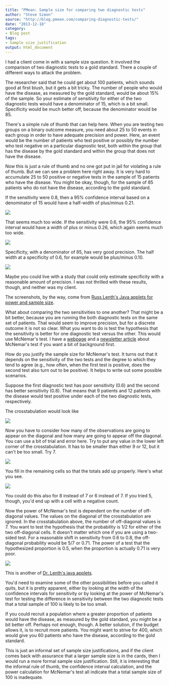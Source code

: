 ```yaml
---
title: "PMean: Sample size for comparing two diagnostic tests"
author: "Steve Simon"
source: "http://blog.pmean.com/comparing-diagnostic-tests/"
date: "2013-12-18"
category:
- Blog post
tags:
- Sample size justification
output: html_document
---
```


I had a client come in with a sample size question. It involved the
comparison of two diagnostic tests to a gold standard. There a couple of
different ways to attack the problem.

<!---More--->

The researcher said that he could get about 100 patients, which sounds
good at first blush, but it gets a bit tricky. The number of people who
would have the disease, as measured by the gold standard, would be about
15% of the sample. So your estimate of sensitivity for either of the two
diagnostic tests would have a denominator of 15, which is a bit small.
Specificity would be much better off, because the denominator would be
85.

There's a simple rule of thumb that can help here. When you are testing
two groups on a binary outcome measure, you need about 25 to 50 events
in each group in order to have adequate precision and power. Here, an
event would be the number of patients who test positive or possibly the
number who test negative on a particular diagnostic test, both within
the group that has the disease by the gold standard and within the group
that does not have the disease.

Now this is just a rule of thumb and no one got put in jail for
violating a rule of thumb. But we can see a problem here right away. It
is very hard to accumulate 25 to 50 positive or negative tests in the
sample of 15 patients who have the disease. You might be okay, though,
for the sample of 85 patients who do not have the disease, according to
the gold standard.

If the sensitivity were 0.8, then a 95% confidence interval based on a
denominator of 15 would have a half-width of plus/minus 0.21.

![](http://www.pmean.com/images/samplesize01.png)

That seems much too wide. If the sensitivity were 0.6, the 95%
confidence interval would have a width of plus or minus 0.26, which
again seems much too wide.

![](http://www.pmean.com/images/samplesize02.png)

Specificity, with a denominator of 85, has very good precision. The half
width at a specificity of 0.6, for example would be plus/minus 0.10.

![](http://www.pmean.com/images/samplesize03.png)

Maybe you could live with a study that could only estimate specificity
with a reasonable amount of precision. I was not thrilled with these
results, though, and neither was my client.

The screenshots, by the way, come from [Russ Lenth's Java applets for
power and sample size](http://homepage.stat.uiowa.edu/~rlenth/Power/).

What about comparing the two sensitivities to one another? That might be
a bit better, because you are running the both diagnostic tests on the
same set of patients. That would seem to improve precision, but for a
discrete outcome it is not so clear. What you want to do is test the
hypothesis that the sensitivity is better for one diagnostic test versus
the other. This would use McNemar's test. I have a
[webpage](http://www.pmean.com/04/mcnemar.html) and a [newsletter
article](http://www.pmean.com/news/201105.html#3) about McNemar's test
if you want a bit of background first.

How do you justify the sample size for McNemar's test. It turns out that
it depends on the sensitivity of the two tests and the degree to which
they tend to agree (e.g., how often, when the first test is positive,
does the second test also turn out to be positive). It helps to write
out some possible scenarios.

Suppose the first diagnostic test has poor sensitivity (0.6) and the
second has better sensitivity (0.8). That means that 9 patients and 12
patients with the disease would test positive under each of the two
diagnostic tests, respectively.

The crosstabulation would look like

![](http://www.pmean.com/images/samplesize04.png)

Now you have to consider how many of the observations are going to
appear on the diagonal and how many are going to appear off the
diagonal. You can use a bit of trial and error here. Try to put any
value in the lower left corner of the crosstabulation. It has to be
smaller than either 9 or 12, but it can't be too small. Try 7.

![](http://www.pmean.com/images/samplesize05.png)

You fill in the remaining cells so that the totals add up properly.
Here's what you see.

![](http://www.pmean.com/images/samplesize06.png)

You could do this also for 8 instead of 7 or 6 instead of 7. If you
tried 5, though, you'd end up with a cell with a negative count.

Now the power of McNemar's test is dependent on the number of
off-diagonal values. The values on the diagonal of the crosstabulation
are ignored. In the crosstabulation above, the number of off-diagonal
values is 7. You want to test the hypothesis that the probability is 1/2
for either of the two off-diagonal cells. It doesn't matter which one if
you are using a two-sided test. For a reasonable shift in sensitivity
from 0.6 to 0.8, the off-diagonal probability would be 5/7 or 0.71. The
power of a test that the hypothesized proportion is 0.5, when the
proportion is actually 0.71 is very poor.

![](http://www.pmean.com/images/samplesize07.png)

This is another of [Dr. Lenth's java
applets](http://homepage.stat.uiowa.edu/~rlenth/Power/).

You'd need to examine some of the other possibilities before you called
it quits, but it is pretty apparent, either by looking at the width of
the confidence intervals for sensitivity or by looking at the power of
McNemar's test for testing the difference in sensitivity between the two
diagnostic tests that a total sample of 100 is likely to be too small.

If you could recruit a population where a greater proportion of patients
would have the disease, as measured by the gold standard, you might be a
bit better off. Perhaps not enough, though. A better solution, if the
budget allows it, is to recruit more patients. You might want to strive
for 400, which would give you 60 patients who have the disease,
according to the gold standard.

This is just an informal set of sample size justifications, and if the
client comes back with assurance that a larger sample size is in the
cards, then I would run a more formal sample size justification. Still,
it is interesting that the informal rule of thumb, the confidence
interval calculation, and the power calculation for McNemar's test all
indicate that a total sample size of 100 is inadequate.
